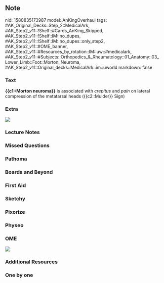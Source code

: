 ## Note
nid: 1580835173987
model: AnKingOverhaul
tags: #AK_Original_Decks::Step_2::MedicalArk, #AK_Step2_v11::!Shelf::#Cards_AnKing_Skipped, #AK_Step2_v11::!Shelf::IM::no_dupes, #AK_Step2_v11::!Shelf::IM::no_dupes::only_step2, #AK_Step2_v11::#OME_banner, #AK_Step2_v11::#Resources_by_rotation::IM::uw::#medicalark, #AK_Step2_v11::#Subjects::Orthopedics_&_Rheumatology::01_Anatomy::03_Lower_Limb::Foot::Morton_Neuroma, #AK_Step2_v11::Original_decks::MedicalArk::im::uworld
markdown: false

### Text
<b>{{c1::Morton neuroma}}</b> is associated with <i>crepitus</i>
and <i style="">pain</i> on lateral compression of the metatarsal
heads ({{c2::Mulder}} Sign)

### Extra
<img src="paste-a99625aeccfb80ee0a466eefae6f3f037db9aecd.jpg">

### Lecture Notes


### Missed Questions


### Pathoma


### Boards and Beyond


### First Aid


### Sketchy


### Pixorize


### Physeo


### OME
<div class="ome-widget">
  <a href="https://onlinemeded.org?ref=anki"><img src=
  "_OME_AnkiFlashcards_General_3.png"></a>
</div>

### Additional Resources


### One by one

